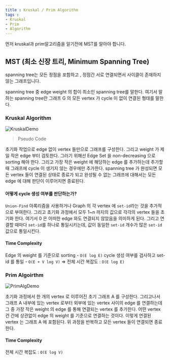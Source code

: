```yaml
---
title : Kruskal / Prim Algorithm
tags :
- Kruskal
- Prim
- Algorithm
---
```


먼저 kruskal과 prim알고리즘을 알기전에 MST를 알아야 합니다.

## MST (최소 신장 트리, Minimum Spanning Tree)

spanning tree는 모든 정점을 포함하고 , 정점간 서로 연결되면서 사이클이 존재하지 않는 그래프입니다.

spanning tree 중 edge weight 의 합이 최소인 spanning tree를 말한다. 여기서 말하는 spanning tree란 그래프 G 의 모든 vertex 가 cycle 이 없이 연결된 형태를 말한다.

### Kruskal Algorithm

![KruskalDemo](https://user-images.githubusercontent.com/44635266/66712118-cf661680-edd2-11e9-952c-b043e2bcdb8a.gif)

> Pseudo Code

초기화 작업으로 edge 없이 vertex 들만으로 그래프를 구성한다. 그리고 weight 가 제일 작은 edge 부터 검토한다. 그러기 위해선 Edge Set 을 non-decreasing 으로 sorting 해야 한다. 그리고 가장 작은 weight 에 해당하는 edge 를 추가하는데 추가할 때 그래프에 cycle 이 생기지 않는 경우에만 추가한다. spanning tree 가 완성되면 모든 vertex 들이 연결된 상태로 종료가 되고 완성될 수 없는 그래프에 대해서는 모든 edge 에 대해 판단이 이루어지면 종료된다.

#### 어떻게 cycle 생성 여부를 판단하는가?

`Union-Find` 아록리즘을 사용하거나 Graph 의 각 vertex 에 `set-id`라는 것을 추가적으로 부여한다. 그리고 초기화 과정에서 모두 1~n 까지의 값으로 각각의 vertex 들을 초기화 한다. 여기서 0 은 어떠한 edge 와도 연결되지 않았음을 의미하게 된다. 그리고 연결할 때마다 `set-id`를 하나로 통일시키는데, 값이 동일한 `set-id` 개수가 많은 `set-id` 값으로 통일시킨다.

#### Time Complexity

Edge 의 weight 를 기준으로 sorting - `O(E log E)`
cycle 생성 여부를 검사하고 set-id 를 통일 - `O(E + V log V)` => 전체 시간 복잡도 : `O(E log E)`

### Prim Algoirthm

![PrimAlgDemo](https://user-images.githubusercontent.com/44635266/66712119-cffead00-edd2-11e9-8b44-df14a85bf7da.gif)

초기화 과정에서 한 개의 vertex 로 이루어진 초기 그래프 A 를 구성한다. 그리고나서 그래프 A 내부에 있는 vertex 로부터 외부에 있는 vertex 사이의 edge 를 연결하는데 그 중 가장 작은 weight 의 edge 를 통해 연결되는 vertex 를 추가한다. 어떤 vertex 건 간에 상관없이 edge 의 weight 를 기준으로 연결하는 것이다. 이렇게 연결된 vertex 는 그래프 A 에 포함된다. 위 과정을 반복하고 모든 vertex 들이 연결되면 종료한다.

#### Time Complexity
전체 시간 복잡도 : `O(E log V)`




